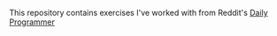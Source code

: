 This repository contains exercises I've worked with from Reddit's
[Daily Programmer](http://www.reddit.com/r/dailyprogrammer/)
